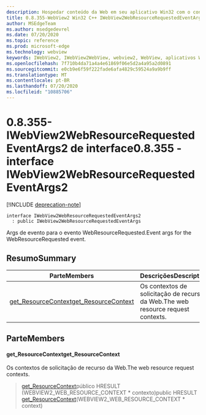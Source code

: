 ```yaml
---
description: Hospedar conteúdo da Web em seu aplicativo Win32 com o controle WebView2 do Microsoft Edge
title: 0.8.355-WebView2 Win32 C++ IWebView2WebResourceRequestedEventArgs2
author: MSEdgeTeam
ms.author: msedgedevrel
ms.date: 07/20/2020
ms.topic: reference
ms.prod: microsoft-edge
ms.technology: webview
keywords: IWebView2, IWebView2WebView, webview2, WebView, aplicativos Win32, Win32, Edge
ms.openlocfilehash: 7f710b4da71a4a4e61869f06e5d2a4a95a2d0891
ms.sourcegitcommit: e0cb9e6f59f222fade6afa4829c59524a9a9b9ff
ms.translationtype: MT
ms.contentlocale: pt-BR
ms.lasthandoff: 07/20/2020
ms.locfileid: "10885706"
---
```

# <span data-ttu-id="788d3-104">0.8.355-IWebView2WebResourceRequestedEventArgs2 de interface</span><span class="sxs-lookup"><span data-stu-id="788d3-104">0.8.355 - interface IWebView2WebResourceRequestedEventArgs2</span></span> 

[!INCLUDE [deprecation-note](../../includes/deprecation-note.md)]

```
interface IWebView2WebResourceRequestedEventArgs2
  : public IWebView2WebResourceRequestedEventArgs
```

<span data-ttu-id="788d3-105">Args de evento para o evento WebResourceRequested.</span><span class="sxs-lookup"><span data-stu-id="788d3-105">Event args for the WebResourceRequested event.</span></span>

## <span data-ttu-id="788d3-106">Resumo</span><span class="sxs-lookup"><span data-stu-id="788d3-106">Summary</span></span>

 <span data-ttu-id="788d3-107">Parte</span><span class="sxs-lookup"><span data-stu-id="788d3-107">Members</span></span>                        | <span data-ttu-id="788d3-108">Descrições</span><span class="sxs-lookup"><span data-stu-id="788d3-108">Descriptions</span></span>
--------------------------------|---------------------------------------------
[<span data-ttu-id="788d3-109">get_ResourceContext</span><span class="sxs-lookup"><span data-stu-id="788d3-109">get_ResourceContext</span></span>](#get_resourcecontext) | <span data-ttu-id="788d3-110">Os contextos de solicitação de recurso da Web.</span><span class="sxs-lookup"><span data-stu-id="788d3-110">The web resource request contexts.</span></span>

## <span data-ttu-id="788d3-111">Parte</span><span class="sxs-lookup"><span data-stu-id="788d3-111">Members</span></span>

#### <span data-ttu-id="788d3-112">get_ResourceContext</span><span class="sxs-lookup"><span data-stu-id="788d3-112">get_ResourceContext</span></span> 

<span data-ttu-id="788d3-113">Os contextos de solicitação de recurso da Web.</span><span class="sxs-lookup"><span data-stu-id="788d3-113">The web resource request contexts.</span></span>

> <span data-ttu-id="788d3-114">[get_ResourceContext](#get_resourcecontext)público HRESULT (WEBVIEW2_WEB_RESOURCE_CONTEXT \* contexto)</span><span class="sxs-lookup"><span data-stu-id="788d3-114">public HRESULT [get_ResourceContext](#get_resourcecontext)(WEBVIEW2_WEB_RESOURCE_CONTEXT \* context)</span></span>

